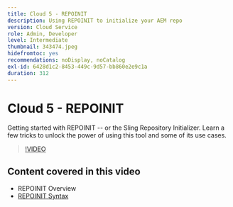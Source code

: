 ```yaml
---
title: Cloud 5 - REPOINIT
description: Using REPOINIT to initialize your AEM repo
version: Cloud Service
role: Admin, Developer
level: Intermediate
thumbnail: 343474.jpeg
hidefromtoc: yes
recommendations: noDisplay, noCatalog
exl-id: 6428d1c2-8453-449c-9d57-bb860e2e9c1a
duration: 312
---
```

# Cloud 5 - REPOINIT

Getting started with REPOINIT -- or the Sling Repository Initializer. Learn a few tricks to unlock the power of using this tool and some of its use cases.

>[!VIDEO](https://video.tv.adobe.com/v/343474?quality=12&learn=on)

## Content covered in this video

+ REPOINIT Overview
+ [REPOINIT Syntax](https://sling.apache.org/documentation/bundles/repository-initialization.html#appendix-a-repoinit-syntax-parser-test-scenarios-1)
